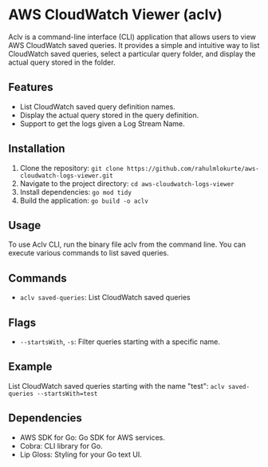# AWS CloudWatch Viewer (aclv)

Aclv is a command-line interface (CLI) application that allows users
to view AWS CloudWatch saved queries.
It provides a simple and intuitive way to list CloudWatch saved queries, select
a particular query folder, and display the actual query stored in the folder.

## Features

- List CloudWatch saved query definition names.
- Display the actual query stored in the query definition.
- Support to get the logs given a Log Stream Name.

## Installation

1. Clone the repository:
   `git clone https://github.com/rahulmlokurte/aws-cloudwatch-logs-viewer.git`
2. Navigate to the project directory:
   `cd aws-cloudwatch-logs-viewer`
3. Install dependencies:
   `go mod tidy`
4. Build the application:
   `go build -o aclv`

## Usage

To use Aclv CLI, run the binary file aclv from the command line. You can execute
various commands to list saved queries.

## Commands

- `aclv saved-queries`: List CloudWatch saved queries

## Flags

- `--startsWith`, `-s`: Filter queries starting with a specific name.

## Example

List CloudWatch saved queries starting with the name "test":
`aclv saved-queries --startsWith=test`

## Dependencies

- AWS SDK for Go: Go SDK for AWS services.
- Cobra: CLI library for Go.
- Lip Gloss: Styling for your Go text UI.
